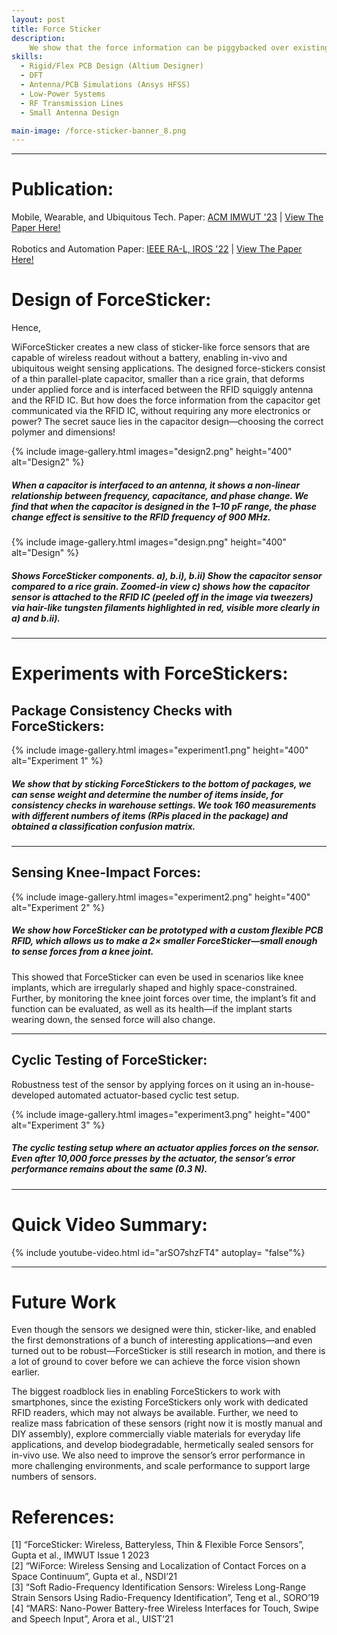 ```yaml
---
layout: post
title: Force Sticker 
description:  
    We show that the force information can be piggybacked over existing RFIDs, with no additional power and no requirement for any interfacing electronics, by simply interfacing a force-sensitive capacitor to the RFID. 
skills: 
  - Rigid/Flex PCB Design (Altium Designer)
  - DFT
  - Antenna/PCB Simulations (Ansys HFSS)
  - Low-Power Systems 
  - RF Transmission Lines
  - Small Antenna Design

main-image: /force-sticker-banner_8.png
---
```


---
# Publication:
Mobile, Wearable, and Ubiquitous Tech. Paper: [ACM IMWUT '23](https://dl.acm.org/doi/abs/10.1145/3580793) | [View The Paper Here!](https://s-bashar.github.io/assets/files/ForceSticker.pdf)<br>  
Robotics and Automation Paper: [IEEE RA-L, IROS '22](https://ieeexplore.ieee.org/abstract/document/9801613) | [View The Paper Here!](https://s-bashar.github.io/assets/files/Design_and_Evaluation_of_a_Miniaturized_Force_Sensor_Based_on_Wave_Backscattering.pdf)

# Design of ForceSticker:
Hence, 

WiForceSticker creates a new class of sticker-like force sensors that are capable of wireless readout without a battery, enabling in-vivo and ubiquitous 
weight sensing applications. The designed force-stickers consist of a thin parallel-plate capacitor, smaller than a rice grain, that deforms under applied force and is interfaced between the RFID squiggly antenna and the RFID IC. 
But how does the force information from the capacitor get communicated via the RFID IC, without requiring any more electronics or power? 
The secret sauce lies in the capacitor design—choosing the correct polymer and dimensions!

{% include image-gallery.html images="design2.png" height="400" alt="Design2" %}
##### When a capacitor is interfaced to an antenna, it shows a non-linear relationship between frequency, capacitance, and phase change. We find that when the capacitor is designed in the 1–10 pF range, the phase change effect is sensitive to the RFID frequency of 900 MHz.

{% include image-gallery.html images="design.png" height="400" alt="Design" %}

##### Shows ForceSticker components. a), b.i), b.ii) Show the capacitor sensor compared to a rice grain. Zoomed-in view c) shows how the capacitor sensor is attached to the RFID IC (peeled off in the image via tweezers) via hair-like tungsten filaments highlighted in red, visible more clearly in a) and b.ii).

---
# Experiments with ForceStickers: 

## Package Consistency Checks with ForceStickers:
{% include image-gallery.html images="experiment1.png" height="400" alt="Experiment 1" %}

##### We show that by sticking ForceStickers to the bottom of packages, we can sense weight and determine the number of items inside, for consistency checks in warehouse settings. We took 160 measurements with different numbers of items (RPis placed in the package) and obtained a classification confusion matrix.

---
## Sensing Knee-Impact Forces:
{% include image-gallery.html images="experiment2.png" height="400" alt="Experiment 2" %}

##### We show how ForceSticker can be prototyped with a custom flexible PCB RFID, which allows us to make a 2× smaller ForceSticker—small enough to sense forces from a knee joint.

This showed that ForceSticker can even be used in scenarios like knee implants, which are irregularly shaped and highly space-constrained. Further, by monitoring the knee joint forces over time, the implant’s fit and function can be evaluated, as well as its health—if the implant starts wearing down, the sensed force will also change.

---
## Cyclic Testing of ForceSticker:

Robustness test of the sensor by applying forces on it using an in-house-developed automated actuator-based cyclic test setup.

{% include image-gallery.html images="experiment3.png" height="400" alt="Experiment 3" %}

##### The cyclic testing setup where an actuator applies forces on the sensor. Even after 10,000 force presses by the actuator, the sensor’s error performance remains about the same (0.3 N).

---
# Quick Video Summary:

{% include youtube-video.html id="arSO7shzFT4" autoplay= "false"%}

---
# Future Work

Even though the sensors we designed were thin, sticker-like, and enabled the first demonstrations of a bunch of interesting applications—and even turned out to be robust—ForceSticker is still research in motion, and there is a lot of ground to cover before we can achieve the force vision shown earlier.

The biggest roadblock lies in enabling ForceStickers to work with smartphones, since the existing ForceStickers only work with dedicated RFID readers, which may not always be available. Further, we need to realize mass fabrication of these sensors (right now it is mostly manual and DIY assembly), explore commercially viable materials for everyday life applications, and develop biodegradable, hermetically sealed sensors for in-vivo use. We also need to improve the sensor’s error performance in more challenging environments, and scale performance to support large numbers of sensors.

# References:
[1] “ForceSticker: Wireless, Batteryless, Thin & Flexible Force Sensors”, Gupta et al., IMWUT Issue 1 2023 <br>
[2] “WiForce: Wireless Sensing and Localization of Contact Forces on a Space Continuum”, Gupta et al., NSDI’21 <br>
[3] “Soft Radio-Frequency Identification Sensors: Wireless Long-Range Strain Sensors Using Radio-Frequency Identification”, Teng et al., SORO’19 <br>
[4] “MARS: Nano-Power Battery-free Wireless Interfaces for Touch, Swipe and Speech Input”, Arora et al., UIST’21 <br>

